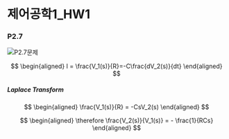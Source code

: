 # 제어공학1_HW1

### P2.7

![P2.7문제](https://drive.google.com/file/d/1_QENZpuvk4i05Qigw5ISqzQ24JDSfk4V)

$$
\begin{aligned}
I = \frac{V_1(s)}{R}=-C\frac{dV_2(s)}{dt}
\end{aligned}
$$

##### Laplace Transform

$$
\begin{aligned}
\frac{V_1(s)}{R} = -CsV_2(s)
\end{aligned}
$$

$$
\begin{aligned}
\therefore \frac{V_2(s)}{V_1(s)} = - \frac{1}{RCs}
\end{aligned}
$$

